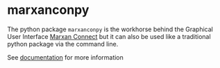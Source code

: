 # marxanconpy

The python package `marxanconpy` is the workhorse behind the Graphical User Interface [Marxan Connect](http://marxanconnect.ca/) but it can also be used like a traditional python package via the command line.

See [documentation](https://remi-daigle.github.io/marxanconpy/) for more information
